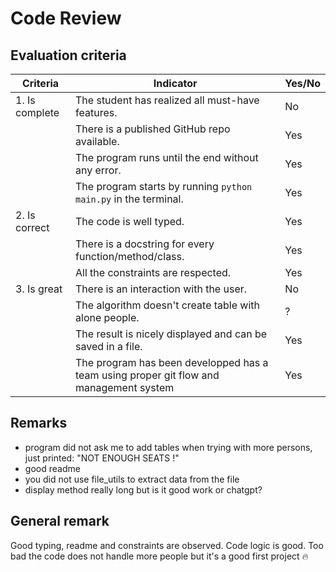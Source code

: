 # Code Review

## Evaluation criteria

| Criteria       | Indicator                                                    | Yes/No |
| -------------- | ------------------------------------------------------------ | ------ |
| 1. Is complete | The student has realized all must-have features.             |   No     |
|                | There is a published GitHub repo available.                  |     Yes   |
|                | The program runs until the end without any error.               |    Yes    |
|                | The program starts by running `python main.py` in the terminal. |   Yes     |
| 2. Is correct  | The code is well typed.                                      |    Yes    |
|                | There is a docstring for every function/method/class.        |    Yes   |
|                | All the constraints are respected.                           |    Yes    |
| 3. Is great    | There is an interaction with the user.                       |   No     |
|                | The algorithm doesn't create table with alone people.                    |    ?    |
|                | The result is nicely displayed and can be saved in a file. |  Yes   |
|                | The program has been developped has a team using proper git flow and management system |  Yes   |


## Remarks
+ program did not ask me to add tables when trying with more persons, just printed: "NOT ENOUGH SEATS !"
+ good readme
+ you did not use file_utils to extract data from the file
+ display method really long but is it good work or chatgpt?
  

## General remark
Good typing, readme and constraints are observed. Code logic is good. Too bad the code does not handle more people but it's a good first project :fire: